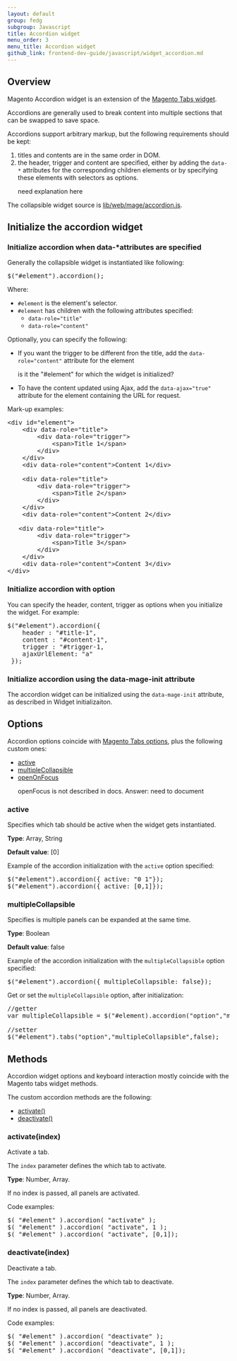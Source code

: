 ```yaml
---
layout: default
group: fedg
subgroup: Javascript
title: Accordion widget
menu_order: 3
menu_title: Accordion widget
github_link: frontend-dev-guide/javascript/widget_accordion.md
---
```


<h2>Overview</h2>

Magento Accordion widget is an extension of the <a href="{{site.gdeurl}}frontend-dev-guide/javascript/jquery-widget-tabs.md">Magento Tabs widget</a>.

Accordions are generally used to break content into multiple sections that can be swapped to save space.

Accordions support arbitrary markup, but the following requirements should be kept:

<ol>
<li>titles and contents are in the same order in DOM.</li>
<li>the header, trigger and content are specified, either by adding the <code>data-*</code> attributes for the corresponding children elements or by specifying these elements with selectors as options.</li>
<p class="q">need explanation here</p>
</ol>


The collapsible widget source is <a href="{{site.mage2000url}}lib/web/mage/accordion.js" target="_blank">lib/web/mage/accordion.js</a>.

<h2 id="accordion_init">Initialize the accordion widget</h2>

<h3>Initialize accordion when data-*attributes are specified</h3>

Generally the collapsible widget is instantiated like following:
<pre>
$("#element").accordion();
</pre>

Where:
<ul>
<li><code>#element</code> is the element's selector.</li>
<li><code>#element</code> has children with the following attributes specified: 
<ul>
<li><code>data-role="title"</code>
</li>
<li><code>data-role="content"</code></li>
</ul>
</li>
</ul>

Optionally, you can specify the following:
<ul>
<li>If you want the trigger to be different fron the title, add the <code>data-role="content"</code> attribute for the element</li>
<p class="q">is it the "#element" for which the widget is initialized?</p>
<li>To have the content updated using Ajax, add the <code>data-ajax="true"</code> attribute for the element containing the URL for request.
</li>
</ul>

Mark-up examples:
<pre>
&lt;div id=&quot;element&quot;&gt;
    &lt;div data-role=&quot;title&quot;&gt;
        &lt;div data-role=&quot;trigger&quot;&gt;
            &lt;span&gt;Title 1&lt;/span&gt;
        &lt;/div&gt;
    &lt;/div&gt;
    &lt;div data-role=&quot;content&quot;&gt;Content 1&lt;/div&gt;
  
    &lt;div data-role=&quot;title&quot;&gt;
        &lt;div data-role=&quot;trigger&quot;&gt;
            &lt;span&gt;Title 2&lt;/span&gt;
        &lt;/div&gt;
    &lt;/div&gt;
    &lt;div data-role=&quot;content&quot;&gt;Content 2&lt;/div&gt;
  
   &lt;div data-role=&quot;title&quot;&gt;
        &lt;div data-role=&quot;trigger&quot;&gt;
            &lt;span&gt;Title 3&lt;/span&gt;
        &lt;/div&gt;
    &lt;/div&gt;
    &lt;div data-role=&quot;content&quot;&gt;Content 3&lt;/div&gt;
&lt;/div&gt;
</pre>
<h3>Initialize accordion with option</h3>
You can specify the header, content, trigger as options when you initialize the widget.
For example:
<pre>
$("#element").accordion({
    header : "#title-1",
    content : "#content-1",
    trigger : "#trigger-1,
    ajaxUrlElement: "a"
 });
</pre>

<h3>Initialize accordion using the data-mage-init attribute</h3>

The accordion widget can be initialized using the <code>data-mage-init</code> attribute, as described in Widget initializaiton.
<!--ADDLINK-->

<h2>Options</h2>
Accordion options coincide with <a href="{{site.gdeurl}}frontend-dev-guide/javascript/jquery-widget-tabs.html#fedg_tabs_options">Magento Tabs options</a>, plus the following custom ones:
<ul>
<li><a href="#collaps_active">active</a></li>
<li><a href="#collaps_multi">multipleCollapsible</a></li>
<li><a href="#collaps_open">openOnFocus</a></li>
<p class="q">openFocus is not described in docs. Answer: need to document</p>
</ul>

<h3 id="collaps_active">active</h3>

Specifies which tab should be active when the widget gets instantiated.

**Type**: Array, String

**Default value**: [0]

Example of the accordion initialization with the <code>active</code> option specified:
<pre>
$("#element").accordion({ active: "0 1"});
$("#element").accordion({ active: [0,1]});
</pre>

<h3 id="collaps_multi">multipleCollapsible</h3>
Specifies is multiple panels can be expanded at the same time.

**Type**: Boolean

**Default value**: false

Example of the accordion initialization with the <code>multipleCollapsible</code> option specified:
<pre>
$("#element").accordion({ multipleCollapsible: false});
</pre>
Get or set the <code>multipleCollapsible</code> option, after initialization:
<pre>
//getter
var multipleCollapsible = $("#element).accordion("option","multipleCollapsible");

//setter
$("#element").tabs("option","multipleCollapsible",false);
</pre>

<h2>Methods</h2>
Accordion widget options and keyboard interaction mostly coincide with the Magento tabs widget methods.

The custom accordion methods are the following:

<ul>
<li><a href="#meth_act">activate()</a></li>
<li><a href="#meth_deact">deactivate()</a></li>
</ul>

<h3 id="meth_act">activate(index)</h3>
Activate a tab.

The <code>index</code> parameter defines the which tab to activate.

**Type**: Number, Array.

If no index is passed, all panels are activated.

Code examples:
<pre>
$( "#element" ).accordion( "activate" );
$( "#element" ).accordion( "activate", 1 );
$( "#element" ).accordion( "activate", [0,1]);
</pre>

<h3 id="meth_deact">deactivate(index)</h3>
Deactivate a tab.

The <code>index</code> parameter defines the which tab to deactivate.

**Type**: Number, Array.

If no index is passed, all panels are deactivated.

Code examples:

<pre>
$( "#element" ).accordion( "deactivate" );
$( "#element" ).accordion( "deactivate", 1 );
$( "#element" ).accordion( "deactivate", [0,1]);
</pre>